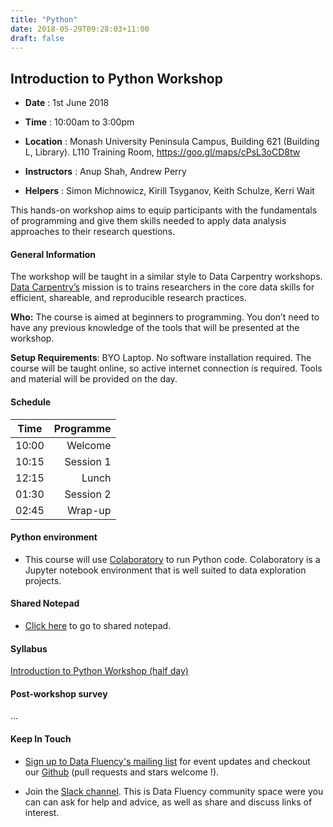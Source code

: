 ```yaml
---
title: "Python"
date: 2018-05-29T09:28:03+11:00
draft: false
---
```


## Introduction to Python Workshop

- **Date** : 1st June 2018
- **Time** : 10:00am to 3:00pm
- **Location** : Monash University Peninsula Campus, 
                 Building 621 (Building L, Library). 
                 L110 Training Room,
                 https://goo.gl/maps/cPsL3oCD8tw
                  
- **Instructors** : Anup Shah, Andrew Perry
- **Helpers** : Simon Michnowicz, Kirill Tsyganov, Keith Schulze, Kerri Wait


This hands-on workshop aims to equip participants with the fundamentals of programming and give them skills needed to apply data analysis approaches to their research questions.


#### General Information

The workshop will be taught in a similar style to Data Carpentry workshops. [Data Carpentry’s](http://www.datacarpentry.org/) mission is to trains researchers in the core data skills for efficient, shareable, and reproducible research practices.

**Who:** The course is aimed at beginners to programming. You don’t need to have any previous knowledge of the tools that will be presented at the workshop.

**Setup Requirements**: BYO Laptop. No software installation required. The course will be taught online, so active internet connection is required. Tools and material will be provided on the day.

#### Schedule

Time | Programme
----------- | ------------------:
10:00 | Welcome
10:15 | Session 1
12:15 | Lunch
01:30 | Session 2
02:45 | Wrap-up


#### Python environment
* This course will use [Colaboratory](https://colab.research.google.com/) to run Python code. 
  Colaboratory is a Jupyter notebook environment that is well suited to data exploration projects.


#### Shared Notepad

* [Click here](http://biotraining.erc.monash.edu:9001/p/intro_to_python_jun_01_18) to go to shared notepad. 


#### Syllabus

[Introduction to Python Workshop (half day)](https://monashdatafluency.github.io/python-workshop-base/halfday/)


#### Post-workshop survey

...


#### Keep In Touch

* [Sign up to Data Fluency's mailing list](http://eepurl.com/dmzhGH) for event updates and checkout our [Github](https://github.com/MonashDataFluency) (pull requests and stars welcome !). 

* Join the [Slack channel](https://datafluency.slack.com). This is Data Fluency community space were you can can ask for help and advice, as well as share and discuss links of interest. 
